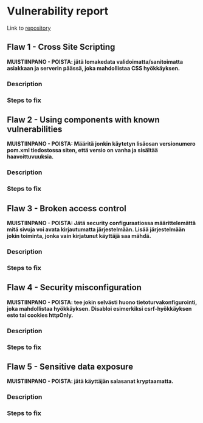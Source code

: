 # Vulnerability report

Link to [repository](https://github.com/MiguelSombrero/cyber-security-base-project)

## Flaw 1 - Cross Site Scripting

**MUISTIINPANO - POISTA: jätä lomakedata validoimatta/sanitoimatta asiakkaan ja serverin päässä, joka mahdollistaa CSS hyökkäyksen.**

### Description

### Steps to fix

## Flaw 2 - Using components with known vulnerabilities

**MUISTIINPANO - POISTA: Määritä jonkin käytetyn lisäosan versionumero pom.xml tiedostossa siten, että versio on vanha ja sisältää haavoittuvuuksia.**

### Description

### Steps to fix

## Flaw 3 - Broken access control

**MUISTIINPANO - POISTA: Jätä security configuraatiossa määrittelemättä mitä sivuja voi avata kirjautumatta järjestelmään. Lisää järjestelmään jokin toiminta, jonka vain kirjatunut käyttäjä saa mähdä.**

### Description

### Steps to fix

## Flaw 4 - Security misconfiguration

**MUISTIINPANO - POISTA: tee jokin selvästi huono tietoturvakonfigurointi, joka mahdollistaa hyökkäyksen. Disabloi esimerkiksi csrf-hyökkäyksen esto tai cookies httpOnly.**

### Description

### Steps to fix

## Flaw 5 - Sensitive data exposure

**MUISTIINPANO - POISTA: jätä käyttäjän salasanat kryptaamatta.**

### Description

### Steps to fix